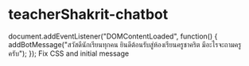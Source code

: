 # teacherShakrit-chatbot
<link rel="stylesheet" type="text/css" href="style.css">
document.addEventListener("DOMContentLoaded", function() {
    addBotMessage("สวัสดีนักเรียนทุกคน ยินดีต้อนรับสู่ห้องเรียนครูชาคริต มีอะไรจะถามครูครับ");
});
<link rel="stylesheet" href="css/style.css">
Fix CSS and initial message
